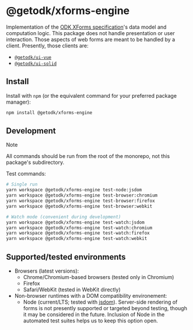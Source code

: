 # @getodk/xforms-engine

Implementation of the [ODK XForms specification](https://getodk.github.io/xforms-spec/)'s data model and computation logic. This package does not handle presentation or user interaction. Those aspects of web forms are meant to be handled by a client. Presently, those clients are:

- [`@getodk/ui-vue`](../ui-vue)
- [`@getodk/ui-solid`](../ui-solid)

## Install

Install with `npm` (or the equivalent command for your preferred package manager):

```sh
npm install @getodk/xforms-engine
```

## Development

> [!NOTE]
> All commands should be run from the root of the monorepo, not this package's subdirectory.

Test commands:

```sh
# Single run
yarn workspace @getodk/xforms-engine test-node:jsdom
yarn workspace @getodk/xforms-engine test-browser:chromium
yarn workspace @getodk/xforms-engine test-browser:firefox
yarn workspace @getodk/xforms-engine test-browser:webkit

# Watch mode (convenient during development)
yarn workspace @getodk/xforms-engine test-watch:jsdom
yarn workspace @getodk/xforms-engine test-watch:chromium
yarn workspace @getodk/xforms-engine test-watch:firefox
yarn workspace @getodk/xforms-engine test-watch:webkit
```

## Supported/tested environments

- Browsers (latest versions):
  - Chrome/Chromium-based browsers (tested only in Chromium)
  - Firefox
  - Safari/WebKit (tested in WebKit directly)
- Non-browser runtimes with a DOM compatibility environement:
  - Node (current/LTS; tested with [jsdom](https://github.com/jsdom/jsdom)). Server-side rendering of forms is not presently supported or targeted beyond testing, though it may be considered in the future. Inclusion of Node in the automated test suites helps us to keep this option open.
